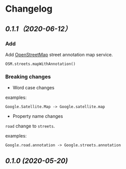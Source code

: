 # Changelog

## _0.1.1（2020-06-12）_

### Add

Add [OpenStreetMap](https://operations.osmfoundation.org/policies/tiles/) street annotation map service.

`OSM.streets.mapWithAnnotation()`

### Breaking changes

-   Word case changes

examples:

```
Google.Satellite.Map -> Google.satellite.map
```

-   Property name changes

`road` change to `streets`.

examples:

```
Google.road.annotation -> Google.streets.annotation
```

## _0.1.0 (2020-05-20)_
